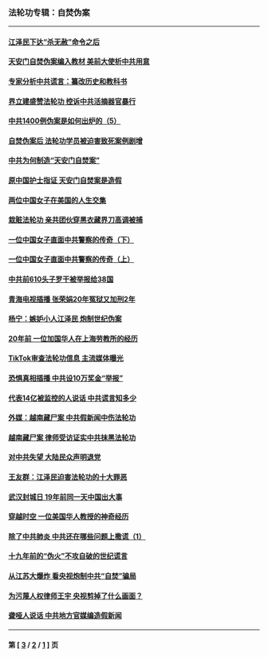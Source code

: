 ### 法轮功专辑：自焚伪案
---
#### [江泽民下达“杀无赦”命令之后](../../pages/nf5562/n13878084.md?12160430) 
#### [天安门自焚伪案编入教材 美前大使析中共用意](../../pages/nf5562/n13791932.md?12160430) 
#### [专家分析中共谎言：纂改历史和教科书](../../pages/nf5562/n13781542.md?12160430) 
#### [界立建盛赞法轮功 控诉中共活摘器官暴行](../../pages/nf5562/n13781971.md?12160430) 
#### [中共1400例伪案是如何出炉的（5）](../../pages/nf5562/n13226831.md?12160430) 
#### [自焚伪案后 法轮功学员被迫害致死案例剧增](../../pages/nf5562/n13190600.md?12160430) 
#### [中共为何制造“天安门自焚案”](../../pages/nf5562/n13183270.md?12160430) 
#### [原中国护士指证 天安门自焚案是造假](../../pages/nf5562/n13172289.md?12160430) 
#### [两位中国女子在美国的人生交集](../../pages/nf5562/n13156138.md?12160430) 
#### [栽赃法轮功 亲共团伙穿黑衣藏界刀高调被捕](../../pages/nf5562/n13073780.md?12160430) 
#### [一位中国女子直面中共警察的传奇（下）](../../pages/nf5562/n12989706.md?12160430) 
#### [一位中国女子直面中共警察的传奇（上）](../../pages/nf5562/n12985072.md?12160430) 
#### [中共前610头子罗干被举报给38国](../../pages/nf5562/n12975419.md?12160430) 
#### [青海电视插播 张荣娟20年冤狱又加刑2年](../../pages/nf5562/n12738166.md?12160430) 
#### [杨宁：嫉妒小人江泽民 炮制世纪伪案](../../pages/nf5562/n12724108.md?12160430) 
#### [20年前 一位加国华人在上海劳教所的经历](../../pages/nf5562/n12707932.md?12160430) 
#### [TikTok审查法轮功信息 主流媒体曝光](../../pages/nf5562/n12362336.md?12160430) 
#### [恐惧真相插播 中共设10万奖金“举报”](../../pages/nf5562/n12306396.md?12160430) 
#### [代表14亿被监控的人说话 中共谎言知多少](../../pages/nf5562/n12297484.md?12160430) 
#### [外媒：越南藏尸案 中共假新闻中伤法轮功](../../pages/nf5562/n12264411.md?12160430) 
#### [越南藏尸案 律师受访证实中共抹黑法轮功](../../pages/nf5562/n12261878.md?12160430) 
#### [对中共失望 大陆民众声明退党](../../pages/nf5562/n12187315.md?12160430) 
#### [王友群：江泽民迫害法轮功的十大罪恶](../../pages/nf5562/n12169074.md?12160430) 
#### [武汉封城日 19年前同一天中国出大事](../../pages/nf5562/n12150901.md?12160430) 
#### [穿越时空  一位美国华人教授的神奇经历](../../pages/nf5562/n12097460.md?12160430) 
#### [除了中共肺炎 中共还在哪些问题上撒谎（1）](../../pages/nf5562/n11955770.md?12160430) 
#### [十九年前的“伪火”不攻自破的世纪谎言](../../pages/nf5562/n11813238.md?12160430) 
#### [从江苏大爆炸 看央视炮制中共“自焚”骗局](../../pages/nf5562/n11140275.md?12160430) 
#### [为污蔑人权律师王宇 央视剪掉了什么画面？](../../pages/nf5562/n11130142.md?12160430) 
#### [聋哑人说话 中共地方官媒编造假新闻](../../pages/nf5562/n11006067.md?12160430) 

---
#### 第 [ [3](./3.md?12160430) / [2](./2.md?12160430) / [1](./1.md?12160430) ] 页
